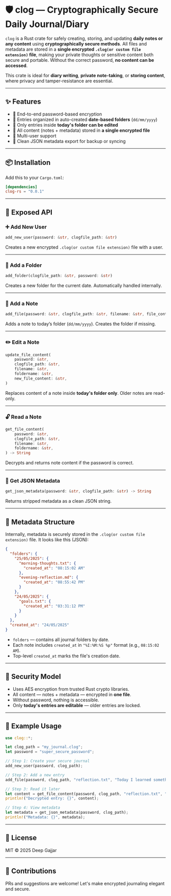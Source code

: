 # 🛡️ clog — Cryptographically Secure Daily Journal/Diary 

`clog` is a Rust crate for safely creating, storing, and updating **daily notes or any content** using **cryptographically secure methods**. All files and metadata are stored in a **single encrypted `.clog(or custom file extension)` file**, making your private thoughts or sensitive content both secure and portable. Without the correct password, **no content can be accessed**.

This crate is ideal for **diary writing**, **private note-taking**, or **storing content**, where privacy and tamper-resistance are essential.

---

## ✨ Features

- 🔐 End-to-end password-based encryption
- 📁 Entries organized in auto-created **date-based folders** (`dd/mm/yyyy`)
- 📝 Only entries inside **today's folder can be edited**
- 📄 All content (notes + metadata) stored in **a single encrypted file**
- 👥 Multi-user support
- 🧾 Clean JSON metadata export for backup or syncing

---

## 📦 Installation

Add this to your `Cargo.toml`:

```toml
[dependencies]
clog-rs = "0.0.1"
```

---

## 🔧 Exposed API

### ➕ Add New User

```rust
add_new_user(password: &str, clogfile_path: &str)
```

Creates a new encrypted `.clog(or custom file extension)` file with a user.

---

### 📁 Add a Folder

```rust
add_folder(clogfile_path: &str, password: &str)
```

Creates a new folder for the current date. Automatically handled internally.

---

### 📄 Add a Note

```rust
add_file(password: &str, clogfile_path: &str, filename: &str, file_content: &str)
```

Adds a note to today’s folder (`dd/mm/yyyy`). Creates the folder if missing.

---

### ✏️ Edit a Note

```rust
update_file_content(
    password: &str,
    clogfile_path: &str,
    filename: &str,
    foldername: &str,
    new_file_content: &str,
)
```

Replaces content of a note inside **today's folder only**. Older notes are read-only.

---

### 🔓 Read a Note

```rust
get_file_content(
    password: &str,
    clogfile_path: &str,
    filename: &str,
    foldername: &str,
) -> String
```

Decrypts and returns note content if the password is correct.

---

### 🧠 Get JSON Metadata

```rust
get_json_metadata(password: &str, clogfile_path: &str) -> String
```

Returns stripped metadata as a clean JSON string.

---

## 🧱 Metadata Structure

Internally, metadata is securely stored in the `.clog(or custom file extension)` file. It looks like this (JSON):

```json
{
  "folders": {
    "25/05/2025": {
      "morning-thoughts.txt": {
        "created_at": "08:15:02 AM"
      },
      "evening-reflection.md": {
        "created_at": "08:55:42 PM"
      }
    },
    "24/05/2025": {
      "goals.txt": {
        "created_at": "03:31:12 PM"
      }
    }
  },
  "created_at": "24/05/2025"
}
```

- `folders` — contains all journal folders by date.
- Each note includes `created_at` in `"%I:%M:%S %p"` format (e.g., `08:15:02 AM`).
- Top-level `created_at` marks the file's creation date.

---

## 🔐 Security Model

- Uses AES encryption from trusted Rust crypto libraries.
- All content — notes + metadata — encrypted in **one file**.
- Without password, nothing is accessible.
- Only **today's entries are editable** — older entries are locked.

---

## 🚀 Example Usage

```rust
use clog::*;

let clog_path = "my_journal.clog";
let password = "super_secure_password";

// Step 1: Create your secure journal
add_new_user(password, clog_path);

// Step 2: Add a new entry
add_file(password, clog_path, "reflection.txt", "Today I learned something new...");

// Step 3: Read it later
let content = get_file_content(password, clog_path, "reflection.txt", "25/05/2025");
println!("Decrypted entry: {}", content);

// Step 4: View metadata
let metadata = get_json_metadata(password, clog_path);
println!("Metadata: {}", metadata);
```

---

## 📄 License

MIT © 2025 Deep Gajjar

---

## 🤝 Contributions

PRs and suggestions are welcome! Let's make encrypted journaling elegant and secure.

